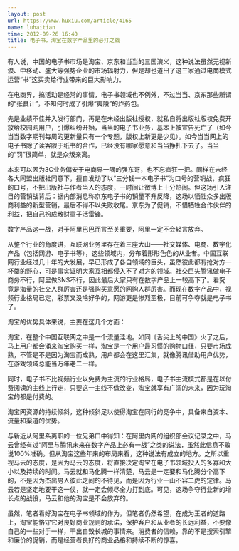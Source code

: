 ```yaml
---
layout: post
url: https://www.huxiu.com/article/4165
name: luhaitian
time: 2012-09-26 16:40
title: 电子书，淘宝在数字产品里的必打之战
---
```

有人说，中国的电子书市场是淘宝、京东和当当的三国演义，这种说法虽然无视新浪、中移动、盛大等强势企业的市场辐射力，但是却也道出了这三家通过电商模式运营“书”这买卖给行业带来的巨大影响力。

在电商界，搞活动是经常的事情，电子书领域也不例外，不过当当、京东那些所谓的“张良计”，不知何时成了引爆“夷陵”的炸药包。

先是业绩不佳并入发行部门，再是在未经出版社授权，就私自将出版社版权免费开放给校园网用户，引爆纠纷开始，当当的电子书业务，基本上被宣告死亡了（如今当当数字期刊每周的更新量只有一个专题，版权上新更是少见）。如今当当网上的电子书除了读客限于纸书的合作，已经没有哪家愿意和当当挣扎下去了。当当的“罚”很简单，就是众叛亲离。

本来可以因为3C业务偏安于电商界一隅的强东哥，也不忘疯狂一把。同样在未经各大同盟出版社同意下，擅自发动了以“三分钱一本电子书”为口号的营销战，疯狂的口号，不把出版社与作者当人的态度，一时间让微博上十分热闹。但这场引人注目的营销战背后：据内部消息称京东电子书的销量不升反降，这场以牺牲众多出版商利益的新型营销，最后不得不以失败收尾。京东为了促销，不惜牺牲合作伙伴的利益，把自己扮成散财童子活雷锋。

数字产品这一战，对于阿里巴巴而言至关重要，阿里一定不会轻言放弃。

从整个行业的角度讲，互联网业务里存在着三座大山——社交媒体、电商、数字化产品（包括网游、电子书等），这些领域内，分布着形形色色的从业者。中国互联网行业经过几十年的大发展，早已形成了各自领域的巨头，虽然彼此都有抢对方一杯羹的野心，可是事实证明大家互相都侵入不了对方的领域。社交巨头腾讯做电子商务不行，阿里做SNS不行，因此最后大家只有在数字产品上一较高下了。看究竟是海量的社交人群厉害还是强购买意愿的网购人群厉害。而现在数字产品中，视频行业格局已定，彩票又没啥好争的，网游更是惨烈至极，目前可争夺就是电子书了。

淘宝的优势具体来说，主要在这几个方面：

淘宝，在整个中国互联网之中是一个流量洼地。如同《舌尖上的中国》火了之后，马上用户都会涌来淘宝购买一样，淘宝是一个用户最习惯的购物口径，只要市场成熟，不管是不是因为淘宝而成熟，用户都会在这里汇集，就像腾讯借助用户优势，在游戏领域总能当万年老二一样。

同时，电子书不比视频行业以免费为主流的行业格局，电子书主流模式都是在以付费阅读的主线上行走，只要这一主线不做改变，淘宝就享有广阔的未来，因为玩淘宝的都是付费的。

淘宝网资源的持续倾斜，这种倾斜足以使得淘宝在同行的竞争中，具备来自资本、流量和渠道的优势。

与新近从阿里系离职的一位兄弟口中得知：在阿里内网的组织部会议记录之中，马云曾经有过“阿里与腾讯未来在数字产品上必有一战”之类的说法，虽然此信息不敢说100%准确。但从淘宝这些年来的布局来看，这种说法有成立的地方。之所以重视马云的态度，是因为马云的态度，将直接决定淘宝在电子书领域投入的多寡和大小以及持续的时间。马云就和马化腾一样清楚，马云是一定要和马化腾分个高下的，不是因为杰出男人彼此之间的不待见，而是因为行业一山不容二虎的定律。马云若是坚定地要干这一仗，就一定会倾尽全力打到底。可见，这场争夺行业新的增长点的战役，马云和他的淘宝是不会放弃的。

虽然，笔者看好淘宝在电子书领域的作为，但笔者仍然希望，在成为王者的道路上，淘宝能恪守它对良好商业规则的承诺，保护客户和从业者的长远利益，不要像自己的一些对手一样，干出自毁长城的事情来。消费者的信赖，靠的不是搜索引擎和廉价的促销，而是经营者良好的商业品格和持续不断的惊喜。

